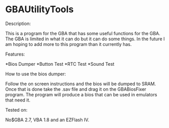GBAUtilityTools
===============

Description:

This is a program for the GBA that has some useful functions for the GBA. The GBA is limited in what it can do but it can do some things. In the future I am hoping to add more to this program than it currently has.

Features:

*Bios Dumper
*Button Test
*RTC Test
*Sound Test

How to use the bios dumper:

   Follow the on screen instructions and the bios will be dumped to SRAM. Once that is done take the .sav file and drag it on the GBABiosFixer program. The program will produce a bios that can be used in emulators that need it.

Tested on:

No$GBA 2.7, VBA 1.8 and an EZFlash IV.
